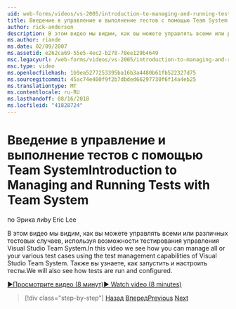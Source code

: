 ```yaml
---
uid: web-forms/videos/vs-2005/introduction-to-managing-and-running-tests-with-team-system
title: Введение в управление и выполнение тестов с помощью Team System | Документация Майкрософт
author: rick-anderson
description: В этом видео мы видим, как вы можете управлять всеми или различных тестовых случаев, используя возможности тестирования управления Visual Studio Team System. Мы также увидим...
ms.author: riande
ms.date: 02/09/2007
ms.assetid: e262ca69-55e5-4ec2-b278-78ee129b4649
msc.legacyurl: /web-forms/videos/vs-2005/introduction-to-managing-and-running-tests-with-team-system
msc.type: video
ms.openlocfilehash: 1b9ea5277253395ba16b3a4480b61fb522327d75
ms.sourcegitcommit: 45ac74e400f9f2b7dbded66297730f6f14a4eb25
ms.translationtype: MT
ms.contentlocale: ru-RU
ms.lasthandoff: 08/16/2018
ms.locfileid: "41828724"
---
```

<a name="introduction-to-managing-and-running-tests-with-team-system"></a><span data-ttu-id="36499-104">Введение в управление и выполнение тестов с помощью Team System</span><span class="sxs-lookup"><span data-stu-id="36499-104">Introduction to Managing and Running Tests with Team System</span></span>
====================
<span data-ttu-id="36499-105">по Эрика ли</span><span class="sxs-lookup"><span data-stu-id="36499-105">by Eric Lee</span></span>

<span data-ttu-id="36499-106">В этом видео мы видим, как вы можете управлять всеми или различных тестовых случаев, используя возможности тестирования управления Visual Studio Team System.</span><span class="sxs-lookup"><span data-stu-id="36499-106">In this video we see how you can manage all or your various test cases using the test management capabilities of Visual Studio Team System.</span></span> <span data-ttu-id="36499-107">Также вы узнаете, как запустить и настроить тесты.</span><span class="sxs-lookup"><span data-stu-id="36499-107">We will also see how tests are run and configured.</span></span>

[<span data-ttu-id="36499-108">&#9654;Просмотрите видео (8 минут)</span><span class="sxs-lookup"><span data-stu-id="36499-108">&#9654; Watch video (8 minutes)</span></span>](https://channel9.msdn.com/Blogs/ASP-NET-Site-Videos/introduction-to-managing-and-running-tests-with-team-system)

> [!div class="step-by-step"]
> <span data-ttu-id="36499-109">[Назад](introduction-to-manual-testing-with-team-system.md)
> [Вперед](measuring-the-business-value-of-ajax.md)</span><span class="sxs-lookup"><span data-stu-id="36499-109">[Previous](introduction-to-manual-testing-with-team-system.md)
[Next](measuring-the-business-value-of-ajax.md)</span></span>
